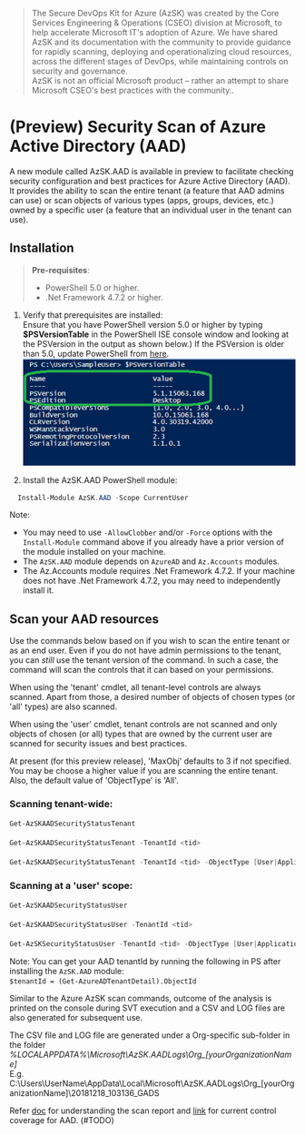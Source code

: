 > The Secure DevOps Kit for Azure (AzSK) was created by the Core Services Engineering & Operations (CSEO) division at Microsoft, to help accelerate Microsoft IT's adoption of Azure. We have shared AzSK and its documentation with the community to provide guidance for rapidly scanning, deploying and operationalizing cloud resources, across the different stages of DevOps, while maintaining controls on security and governance.
<br>AzSK is not an official Microsoft product – rather an attempt to share Microsoft CSEO's best practices with the community..
# (Preview) Security Scan of Azure Active Directory (AAD) 

A new module called AzSK.AAD is available in preview to facilitate checking  security configuration and best practices for Azure Active Directory (AAD). It provides the ability to scan the entire tenant (a feature that AAD admins can use) or scan objects of various types (apps, groups, devices, etc.) owned by a specific user (a feature that an individual user in the tenant can use). 


## Installation

> **Pre-requisites**:
> - PowerShell 5.0 or higher. 
> - .Net Framework 4.7.2 or higher.

1. Verify that prerequisites are installed:  
    Ensure that you have PowerShell version 5.0 or higher by typing **$PSVersionTable** in the PowerShell ISE console window and looking at the PSVersion in the output as shown below.) 
 If the PSVersion is older than 5.0, update PowerShell from [here](https://www.microsoft.com/en-us/download/details.aspx?id=54616).  
   ![PowerShell Version](../Images/00_PS_Version.PNG)   

2. Install the AzSK.AAD PowerShell module:  
	  
```PowerShell
  Install-Module AzSK.AAD -Scope CurrentUser
```

Note: 

  - You may need to use `-AllowClobber` and/or `-Force` options with the `Install-Module` command above if you already have a prior version of the module installed on your machine.
  - The `AzSK.AAD` module depends on `AzureAD` and `Az.Accounts` modules. 
  - The Az.Accounts module requires .Net Framework 4.7.2. If your machine does not have .Net Framework 4.7.2, you may need to independently install it.


## Scan your AAD resources

Use the commands below based on if you wish to scan the entire tenant or as an end user. Even if you do not have admin permissions to the tenant, you can _still_ use the tenant version of the command. In such a case, the command will scan the controls that it can based on your permissions. 

When using the 'tenant' cmdlet, all tenant-level controls are always scanned. Apart from those, a desired number of objects of chosen types (or 'all' types) are also scanned. 

When using the 'user' cmdlet, tenant controls are not scanned and only objects of chosen (or all) types that are owned by the current user are scanned for security issues and best practices.

At present (for this preview release), 'MaxObj' defaults to 3 if not specified. You may be choose a higher value if you are scanning the entire tenant. Also, the default value of 'ObjectType' is 'All'.

### Scanning tenant-wide:
```PowerShell
Get-AzSKAADSecurityStatusTenant

Get-AzSKAADSecurityStatusTenant -TenantId <tid>

Get-AzSKAADSecurityStatusTenant -TenantId <tid> -ObjectType [User|Application|ServicePrincipal|Group|Device|All] -MaxObj 2 
```

### Scanning at a 'user' scope:
```PowerShell
Get-AzSKAADSecurityStatusUser

Get-AzSKAADSecurityStatusUser -TenantId <tid>

Get-AzSKSecurityStatusUser -TenantId <tid> -ObjectType [User|Application|ServicePrincipal|Group|Device|All] -MaxObj 2 
```

Note: You can get your AAD tenantId by running the following in PS after installing the `AzSK.AAD` module: <br>`$tenantId = (Get-AzureADTenantDetail).ObjectId`

Similar to the Azure AzSK scan commands, outcome of the analysis is printed on the console during SVT execution and a CSV and LOG files are 
also generated for subsequent use.

The CSV file and LOG file are generated under a Org-specific sub-folder in the folder  
*%LOCALAPPDATA%\Microsoft\AzSK.AADLogs\Org_[yourOrganizationName]*  
E.g.  
C:\Users\UserName\AppData\Local\Microsoft\AzSK.AADLogs\Org_[yourOrganizationName]\20181218_103136_GADS

Refer [doc](../02-Secure-Development#understand-the-scan-reports) for understanding the scan report and [link](./ControlCoverage) for current control coverage for AAD. (#TODO)
